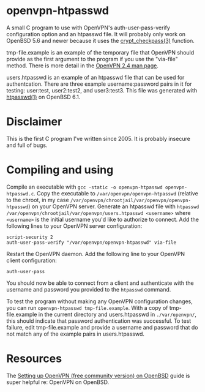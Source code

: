 openvpn-htpasswd
================

A small C program to use with OpenVPN's auth-user-pass-verify configuration option and an htpasswd file. It will probably only work on OpenBSD 5.6 and newer because it uses the [crypt_checkpass(3)](http://man.openbsd.org/OpenBSD-6.1/crypt_checkpass) function.

tmp-file.example is an example of the temporary file that OpenVPN should provide as the first argument to the program if you use the "via-file" method. There is more detail in the [OpenVPN 2.4 man page](https://community.openvpn.net/openvpn/wiki/Openvpn24ManPage).

users.htpasswd is an example of an htpasswd file that can be used for authentcation. There are three example username:password pairs in it for testing: user:test, user2:test2, and user3:test3. This file was generated with [htpasswd(1)](http://man.openbsd.org/OpenBSD-6.1/htpasswd) on OpenBSD 6.1.

Disclaimer
==========

This is the first C program I've written since 2005. It is probably insecure and full of bugs.

Compiling and using
===================

Compile an executable with ```gcc -static -o openvpn-htpasswd openvpn-htpasswd.c```. Copy the executable to ```/var/openvpn/openvpn-htpasswd``` (relative to the chroot, in my case ```/var/openvpn/chrootjail/var/openvpn/openvpn-htpasswd```) on your OpenVPN server. Generate an htpasswd file with ```htpasswd /var/openvpn/chrootjail/var/openvpn/users.htpasswd <username>``` where ```<username>``` is the initial username you'd like to authorize to connect. Add the following lines to your OpenVPN server configuration:

```
script-security 2
auth-user-pass-verify "/var/openvpn/openvpn-htpasswd" via-file
```

Restart the OpenVPN daemon. Add the following line to your OpenVPN client configuration:

```
auth-user-pass
```

You should now be able to connect from a client and authenticate with the username and password you provided to the ```htpasswd``` command.

To test the program without making any OpenVPN configuration changes, you can run ```openvpn-htpasswd tmp-file.example```. With a copy of tmp-file.example in the current directory and users.htpasswd in ```./var/openvpn/```, this should indicate that password authentication was successful. To test failure, edit tmp-file.example and provide a username and password that do not match any of the example pairs in users.htpasswd.

Resources
=========

The [Setting up OpenVPN (free community version) on OpenBSD](http://www.openbsdsupport.org/openvpn-on-openbsd.html) guide is super helpful re: OpenVPN on OpenBSD.
